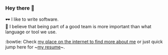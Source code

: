 ### Hey there 👋


:dark_sunglasses: I like to write software.  
:vulcan_salute: I believe that being part of a good team is more important than what language or tool we use.

:bowtie: Check [my place on the internet to find more about me](https://shiftingphotons.dev) or just quick jump here for ~[my resume](https://shifting-photons.dev/resume)~.

